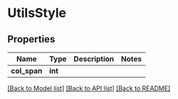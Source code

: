 # UtilsStyle

## Properties
Name | Type | Description | Notes
------------ | ------------- | ------------- | -------------
**col_span** | **int** |  | 

[[Back to Model list]](../vela-client/README.md#documentation-for-models) [[Back to API list]](../vela-client/README.md#documentation-for-api-endpoints) [[Back to README]](../vela-client/README.md)

